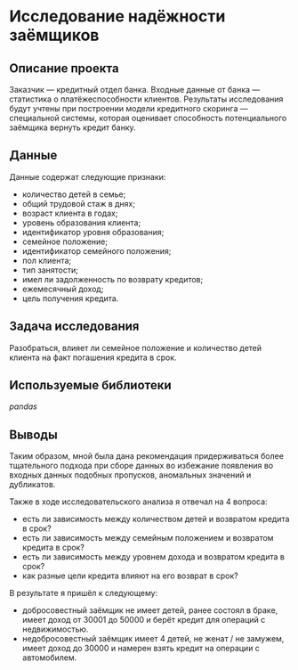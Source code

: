 # Исследование надёжности заёмщиков

## Описание проекта

Заказчик — кредитный отдел банка. Входные данные от банка — статистика о платёжеспособности клиентов.
Результаты исследования будут учтены при построении модели кредитного скоринга — специальной системы, которая оценивает способность потенциального заёмщика вернуть кредит банку.

## Данные

Данные содержат следующие признаки:
- количество детей в семье;
- общий трудовой стаж в днях;
- возраст клиента в годах;
- уровень образования клиента;
- идентификатор уровня образования;
- семейное положение;
- идентификатор семейного положения;
- пол клиента;
- тип занятости;
- имел ли задолженность по возврату кредитов;
- ежемесячный доход;
- цель получения кредита.

## Задача исследования

Разобраться, влияет ли семейное положение и количество детей клиента на факт погашения кредита в срок.

## Используемые библиотеки

*pandas*

## Выводы

Таким образом, мной была дана рекомендация придерживаться более тщательного подхода при сборе данных во избежание появления во входных данных подобных пропусков, аномальных значений и дубликатов.

Также в ходе исследовательского анализа я отвечал на 4 вопроса:
- есть ли зависимость между количеством детей и возвратом кредита в срок?
- есть ли зависимость между семейным положением и возвратом кредита в срок?
- есть ли зависимость между уровнем дохода и возвратом кредита в срок?
- как разные цели кредита влияют на его возврат в срок?

В результате я пришёл к следующему:
- добросовестный заёмщик не имеет детей, ранее состоял в браке, имеет доход от 30001 до 50000 и берёт кредит для операций с недвижимостью.
- недобросовестный заёмщик имеет 4 детей, не женат / не замужем, имеет доход до 30000 и намерен взять кредит на операции с автомобилем.
